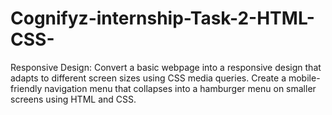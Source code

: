 # Cognifyz-internship-Task-2-HTML-CSS-
Responsive Design: Convert a basic webpage into a responsive design that adapts to different screen sizes using CSS media queries. Create a mobile-friendly navigation menu that collapses into a hamburger menu on smaller screens using HTML and CSS.
